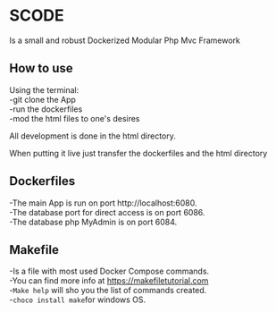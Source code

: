 # SCODE

Is a small and robust Dockerized Modular Php Mvc Framework

## How to use

Using the terminal:  
-git clone the App  
-run the dockerfiles  
-mod the html files to one's desires

All development is done in the html directory.

When putting it live just transfer the dockerfiles and the html directory

## Dockerfiles

-The main App is run on port http://localhost:6080.  
-The database port for direct access is on port 6086.  
-The database php MyAdmin is on port 6084.

## Makefile

-Is a file with most used Docker Compose commands.  
-You can find more info at https://makefiletutorial.com  
-`Make help` will sho you the list of commands created.  
-`choco install make`for windows OS.

